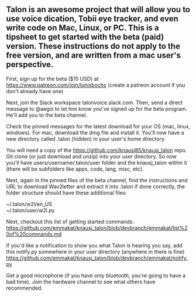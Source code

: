## Talon is an awesome project that will allow you to use voice dication, Tobii eye tracker, and even write code on Mac, Linux, or PC. This is a tipsheet to get started with the beta (paid) version. These instructions do not apply to the free version, and are written from a mac user's perspective.   

First, sign up for the beta ($15 USD) at https://www.patreon.com/join/lunixbochs (create a patreon account if you don't already have one)  

Next, join the Slack workspace talonvoice.slack.com. Then, send a direct message to @aegis to let him know you've signed up for the beta program. He'll add you to the beta channel.  

Check the pinned messages for the latest download for your OS (mac, linux, windows). For mac, download the dmg file and install it. You'll now have a new directory called .talon (hidden) in your user's home directory. 

You will need a copy of the https://github.com/knausj85/knausj_talon repo. Git clone (or just download and unzip) into your user directory. So now you'll have users/username/.talon/user folder and the knausj_talon within it (there will be subfolders like apps, code, lang, misc, etc).  

Next, again in the pinned files of the beta channel, find the instructions and URL to download Wav2letter and extract it into .talon if done correctly, the folder structure should have these additional files:  

~/.talon/w2l/en_US  
~/.talon/user/w2l.py  

Next, checkout this list of getting started commands: https://github.com/emmakat/knausj_talon/blob/devbranch/emmakat/list%20of%20commands.md  

If you'd like a notification to show you what Talon is hearing you say, add this notify.py somewhere in your user directory (anywhere in there is fine) https://github.com/emmakat/knausj_talon/blob/devbranch/emmakat/notify.py

Get a good microphone (if you have only bluetooth, you're going to have a bad time). Join the hardware channel to see what others have recommended.

